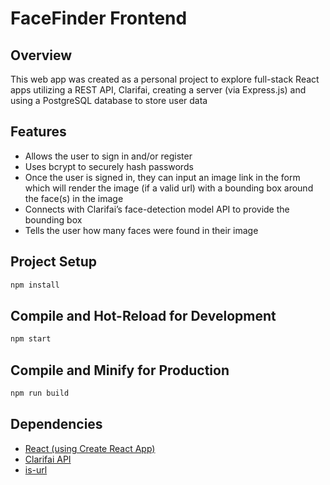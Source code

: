 # FaceFinder Frontend

## Overview

This web app was created as a personal project to explore full-stack React apps utilizing a REST API, Clarifai, creating a server (via Express.js) and using a PostgreSQL database to store user data

## Features

- Allows the user to sign in and/or register
- Uses bcrypt to securely hash passwords
- Once the user is signed in, they can input an image link in the form which will render the image (if a valid url) with a bounding box around the face(s) in the image
- Connects with Clarifai’s face-detection model API to provide the bounding box
- Tells the user how many faces were found in their image

## Project Setup

```sh
npm install
```

## Compile and Hot-Reload for Development

```sh
npm start
```

## Compile and Minify for Production

```sh
npm run build
```

## Dependencies

- [React (using Create React App)](https://create-react-app.dev/docs/getting-started)
- [Clarifai API](https://www.clarifai.com/)
- [is-url](https://www.npmjs.com/package/is-url)
